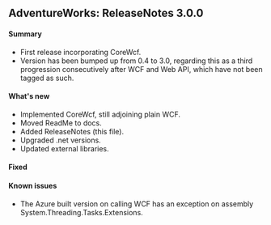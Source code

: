 ## AdventureWorks: ReleaseNotes 3.0.0

#### Summary
* First release incorporating CoreWcf.
* Version has been bumped up from 0.4 to 3.0, regarding this as a third progression consecutively after WCF and Web API, which have not been tagged as such. 

#### What's new
* Implemented CoreWcf, still adjoining plain WCF.
* Moved ReadMe to docs.
* Added ReleaseNotes (this file).
* Upgraded .net versions.
* Updated external libraries.

#### Fixed

#### Known issues
* The Azure built version on calling WCF has an exception on assembly System.Threading.Tasks.Extensions.